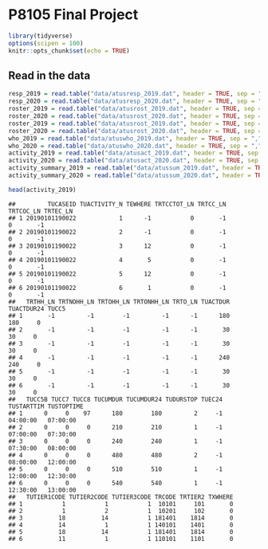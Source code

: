 P8105 Final Project
================

``` r
library(tidyverse)
options(scipen = 100)
knitr::opts_chunk$set(echo = TRUE)
```

## Read in the data

``` r
resp_2019 = read.table("data/atusresp_2019.dat", header = TRUE, sep = ",")
resp_2020 = read.table("data/atusresp_2020.dat", header = TRUE, sep = ",")
roster_2019 = read.table("data/atusrost_2019.dat", header = TRUE, sep = ",")
roster_2020 = read.table("data/atusrost_2020.dat", header = TRUE, sep = ",")
roster_2019 = read.table("data/atusrost_2019.dat", header = TRUE, sep = ",")
roster_2020 = read.table("data/atusrost_2020.dat", header = TRUE, sep = ",")
who_2019 = read.table("data/atuswho_2019.dat", header = TRUE, sep = ",")
who_2020 = read.table("data/atuswho_2020.dat", header = TRUE, sep = ",")
activity_2019 = read.table("data/atusact_2019.dat", header = TRUE, sep = ",")
activity_2020 = read.table("data/atusact_2020.dat", header = TRUE, sep = ",")
activity_summary_2019 = read.table("data/atussum_2019.dat", header = TRUE, sep = ",")
activity_summary_2020 = read.table("data/atussum_2020.dat", header = TRUE, sep = ",")
```

``` r
head(activity_2019)
```

    ##         TUCASEID TUACTIVITY_N TEWHERE TRTCCTOT_LN TRTCC_LN TRTCOC_LN TRTEC_LN
    ## 1 20190101190022            1      -1           0       -1         0       -1
    ## 2 20190101190022            2      -1           0       -1         0       -1
    ## 3 20190101190022            3      12           0       -1         0       -1
    ## 4 20190101190022            4       5           0       -1         0       -1
    ## 5 20190101190022            5      12           0       -1         0       -1
    ## 6 20190101190022            6       1           0       -1         0       -1
    ##   TRTHH_LN TRTNOHH_LN TRTOHH_LN TRTONHH_LN TRTO_LN TUACTDUR TUACTDUR24 TUCC5
    ## 1       -1         -1        -1         -1      -1      180        180     0
    ## 2       -1         -1        -1         -1      -1       30         30     0
    ## 3       -1         -1        -1         -1      -1       30         30     0
    ## 4       -1         -1        -1         -1      -1      240        240     0
    ## 5       -1         -1        -1         -1      -1       30         30     0
    ## 6       -1         -1        -1         -1      -1       30         30     0
    ##   TUCC5B TUCC7 TUCC8 TUCUMDUR TUCUMDUR24 TUDURSTOP TUEC24 TUSTARTTIM TUSTOPTIME
    ## 1      0     0    97      180        180         2     -1   04:00:00   07:00:00
    ## 2      0     0     0      210        210         1     -1   07:00:00   07:30:00
    ## 3      0     0     0      240        240         1     -1   07:30:00   08:00:00
    ## 4      0     0     0      480        480         2     -1   08:00:00   12:00:00
    ## 5      0     0     0      510        510         1     -1   12:00:00   12:30:00
    ## 6      0     0     0      540        540         1     -1   12:30:00   13:00:00
    ##   TUTIER1CODE TUTIER2CODE TUTIER3CODE TRCODE TRTIER2 TXWHERE
    ## 1           1           1           1  10101     101       0
    ## 2           1           2           1  10201     102       0
    ## 3          18          14           1 181401    1814       0
    ## 4          14           1           1 140101    1401       0
    ## 5          18          14           1 181401    1814       0
    ## 6          11           1           1 110101    1101       0

